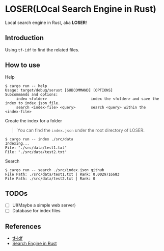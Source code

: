 # LOSER(LOcal Search Engine in Rust)

Local search engine in Rust, aka **LOSER**!

## Introduction

Using `tf-idf` to find the related files.

## How to use

Help

```console
$ cargo run -- help
Usage: target/debug/serust [SUBCOMMAND] [OPTIONS]
Subcommands and options:
     index <folder>                    index the <folder> and save the index to index.json file.
     search <index-file> <query>       search <query> within the <index-file>
```

Create the index for a folder
> You can find the `index.json` under the root directory of LOSER.

```console
$ cargo run -- index ./src/data
Indexing...
File: "./src/data/test1.txt"
File: "./src/data/test2.txt"
```

Search

```console
$ cargo run -- search ./src/index.json github
File Path: ./src/data/test1.txt | Rank: 0.0029716683
File Path: ./src/data/test2.txt | Rank: 0
```

## TODOs

- [ ] UI(Maybe a simple web server)
- [ ] Database for index files

## References

- [tf-idf](https://en.wikipedia.org/wiki/Tf%E2%80%93idf)
- [Search Engine in Rust](https://youtu.be/hm5xOJiVEeg)
